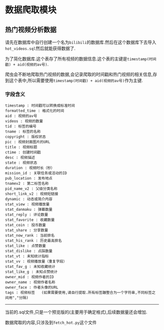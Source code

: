 # 数据爬取模块

## 热门视频分析数据

请先在数据库中自行创建一个名为`bilibili`的数据库.然后在这个数据库下去导入`hot_videos.sql`然后就能获得数据了.

为了简化数据库.这个表存了所有视频的数据信息.这个表的主键是`timestamp(时间戳) + aid(视频的av号)`.

爬虫会不断地爬取热门视频的数据,会记录爬取的时间戳和热门视频的相关信息,存到这个表中,所以需要使用`timestamp(时间戳) + aid(视频的av号)`作为主键.

### 字段含义

```
timestamp : 时间戳可以转换成标准时间
formatted_time : 格式化的时间
aid : 视频的av号
videos : 视频的数量
tid : 标签的编号
tname : 标签的名称
copyright : 版权状态
pic : 视频封面图片的URL
title : 视频标题
ctime : 创建时间戳
desc : 视频描述
state : 视频状态
duration : 视频时长（秒）
mission_id : 关联任务或活动的ID
pub_location : 发布地点
tnamev2 : 第二标签名称
pid_name_v2 : 父级分类名称
short_link_v2 : 视频短链接
dynamic : 动态或简介内容
stat_view : 视频播放量
stat_danmaku : 弹幕数量
stat_reply : 评论数量
stat_favorite : 收藏数量
stat_coin : 投币数量
stat_share : 分享数量
stat_now_rank : 当前排名
stat_his_rank : 历史最高排名
stat_like : 点赞数量
stat_dislike : 点踩数量
stat_vt : 未知统计指标
stat_vv : 视频播放量（重复字段）
stat_fav_g : 未知收藏统计
stat_like_g : 未知点赞统计
owner_mid : 视频作者的ID
owner_name : 视频作者名称
owner_face : 作者头像的URL
tags : 视频标签   (如果需要使用,请自行提取.所有标签蹦整合为一个字符串,不同标签之间用","分隔)
```

---

当前的.sql文件,只是一个预览版的(主要用于确定格式),后续数据量还会增加.

数据爬取的内容,只涉及到`fetch_hot.py`这个文件
